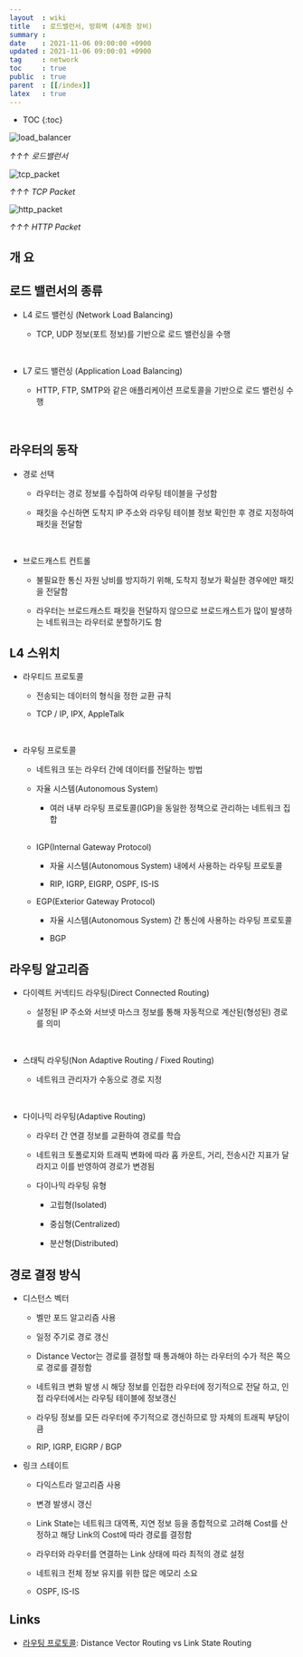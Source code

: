 ```yaml
---
layout  : wiki
title   : 로드밸런서, 방화벽 (4계층 장비)
summary : 
date    : 2021-11-06 09:00:00 +0900
updated : 2021-11-06 09:00:01 +0900
tag     : network
toc     : true
public  : true
parent  : [[/index]]
latex   : true
---
```

* TOC
{:toc}

![load_balancer](https://user-images.githubusercontent.com/24386223/140600346-5153db55-4fd2-49ef-9437-d26daacfa14e.png)

_↑↑↑ 로드밸런서_

![tcp_packet](https://user-images.githubusercontent.com/24386223/140610111-62a1000e-3b9f-4d50-9be4-16720d324b5b.png)

_↑↑↑ TCP Packet_

![http_packet](https://user-images.githubusercontent.com/24386223/140610130-b48f5048-d81e-4969-915a-13a1f2d1e72d.png)

_↑↑↑ HTTP Packet_

## 개 요

## 로드 밸런서의 종류

* L4 로드 밸런싱 (Network Load Balancing)

    * TCP, UDP 정보(포트 정보)를 기반으로 로드 밸런싱을 수행

<br/>

* L7 로드 밸런싱 (Application Load Balancing)

    * HTTP, FTP, SMTP와 같은 애플리케이션 프로토콜을 기반으로 로드 밸런싱 수행

<br/>

## 라우터의 동작


* 경로 선택

    * 라우터는 경로 정보를 수집하여 라우팅 테이블을 구성함

    * 패킷을 수신하면 도착지 IP 주소와 라우팅 테이블 정보 확인한 후 경로 지정하여 패킷을 전달함

<br/>

* 브로드캐스트 컨트롤

    * 불필요한 통신 자원 낭비를 방지하기 위해, 도착지 정보가 확실한 경우에만 패킷을 전달함

    * 라우터는 브로드캐스트 패킷을 전달하지 않으므로 브로드캐스트가 많이 발생하는 네트워크는 라우터로 분할하기도 함


## L4 스위치

* 라우티드 프로토콜

    * 전송되는 데이터의 형식을 정한 교환 규칙

    * TCP / IP, IPX, AppleTalk 

<br/>

* 라우팅 프로토콜

    * 네트워크 또는 라우터 간에 데이터를 전달하는 방법

    * 자율 시스템(Autonomous System)

        * 여러 내부 라우팅 프로토콜(IGP)을 동일한 정책으로 관리하는 네트워크 집합

    <br/>

    * IGP(Internal Gateway Protocol)

        * 자율 시스템(Autonomous System) 내에서 사용하는 라우팅 프로토콜

        * RIP, IGRP, EIGRP, OSPF, IS-IS

    * EGP(Exterior Gateway Protocol)

        * 자율 시스템(Autonomous System) 간 통신에 사용하는 라우팅 프로토콜
        
        * BGP

## 라우팅 알고리즘

* 다이렉트 커넥티드 라우팅(Direct Connected Routing)

    * 설정된 IP 주소와 서브넷 마스크 정보를 통해 자동적으로 계산된(형성된) 경로를 의미

<br/>

* 스태틱 라우팅(Non Adaptive Routing / Fixed Routing)

    * 네트워크 관리자가 수동으로 경로 지정

<br/>

* 다이나믹 라우팅(Adaptive Routing)

    * 라우터 간 연결 정보를 교환하여 경로를 학습

    * 네트워크 토폴로지와 트래픽 변화에 따라 홉 카운트, 거리, 전송시간 지표가 달라지고 이를 반영하여 경로가 변경됨

    * 다이나믹 라우팅 유형

        * 고립형(Isolated)
        
        * 중심형(Centralized) 

        * 분산형(Distributed)

## 경로 결정 방식

* 디스턴스 벡터

    * 벨만 포드 알고리즘 사용

    * 일정 주기로 경로 갱신

    * Distance Vector는 경로를 결정할 때 통과해야 하는 라우터의 수가 적은 쪽으로 경로를 결정함

    * 네트워크 변화 발생 시 해당 정보를 인접한 라우터에 정기적으로 전달 하고, 인접 라우터에서는 라우팅 테이블에 정보갱신

    * 라우팅 정보를 모든 라우터에 주기적으로 갱신하므로 망 자체의 트래픽 부담이 큼

    * RIP, IGRP, EIGRP / BGP

* 링크 스테이트

    * 다익스트라 알고리즘 사용

    * 변경 발생시 갱신

    * Link State는 네트워크 대역폭, 지연 정보 등을 종합적으로 고려해 Cost를 산정하고 해당 Link의 Cost에 따라 경로를 결정함

    * 라우터와 라우터를 연결하는 Link 상태에 따라 최적의 경로 설정

    * 네트워크 전체 정보 유지를 위한 많은 메모리 소요

    * OSPF, IS-IS

## Links

* [라우팅 프로토콜](https://m.blog.naver.com/PostView.naver?isHttpsRedirect=true&blogId=nackji80&logNo=221431942767): Distance Vector Routing vs Link State Routing
